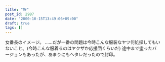 ```yaml
---
title: "族"
post_id: 2987
date: "2000-10-15T13:49:06+09:00"
draft: true
tags: []
---
```



女番長のイメージ。 ……だが一番の問題は今時こんな服装なヤツ何処探してもいないこと。(今時こんな服着るのはヤクザか応援団くらいだ)  途中まで塗ったバージョンもあったが、あまりにもヘタレだったので封印。

